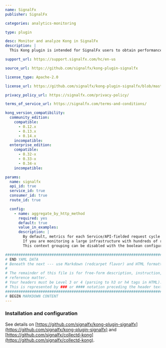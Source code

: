 ```yaml
---
name: SignalFx
publisher: SignalFx

categories: analytics-monitoring

type: plugin

desc: Monitor and analyze Kong in SignalFx
description: |
  This Kong plugin is intended for SignalFx users to obtain performance metrics from their Kong deployments for aggregation and reporting via the [Smart Agent](https://github.com/signalfx/signalfx-agent) or the [collectd-kong](https://github.com/signalfx/collectd-kong) collectd plugin. It works similarly to other Kong logging plugins and provides connection state and request/response count, latency, status, and size metrics available through a `/signalfx` Admin API endpoint.

support_url: https://support.signalfx.com/hc/en-us

source_url: https://github.com/signalfx/kong-plugin-signalfx

license_type: Apache-2.0

license_url: https://github.com/signalfx/kong-plugin-signalfx/blob/master/LICENSE

privacy_policy_url: https://signalfx.com/privacy-policy/

terms_of_service_url: https://signalfx.com/terms-and-conditions/

kong_version_compatibility:
  community_edition:
    compatible:
      - 0.12.x
      - 0.13.x
      - 0.14.x
    incompatible:
  enterprise_edition:
    compatible:
      - 0.32-x
      - 0.33-x
      - 0.34-x
    incompatible:

params:
  name: signalfx
  api_id: true
  service_id: true
  consumer_id: true
  route_id: true

  config:
    - name: aggregate_by_http_method
      required: yes
      default: true
      value_in_examples:
      description: |
        By default, metrics for each Service/API-fielded request cycle will be aggregated by a context determined partially by the request's HTTP method and by its response's status code.
        If you are monitoring a large infrastructure with hundreds of routes, grouping by HTTP method can be too granular or costly for performant `/signalfx` requests on a 1s interval, depending on the server resources.
        This context grouping can be disabled with the boolean configuration option `aggregate_by_http_method`.

###############################################################################
# END YAML DATA
# Beneath the next --- use Markdown (redcarpet flavor) and HTML formatting only.
#
# The remainder of this file is for free-form description, instruction, and
# reference matter.
# Your headers must be Level 3 or 4 (parsing to h3 or h4 tags in HTML).
# This is represented by ### or #### notation preceding the header text.
###############################################################################
# BEGIN MARKDOWN CONTENT
---
```


### Installation and configuration

See details on [https://github.com/signalfx/kong-plugin-signalfx](https://github.com/signalfx/kong-plugin-signalfx) and [https://github.com/signalfx/collectd-kong](https://github.com/signalfx/collectd-kong).
